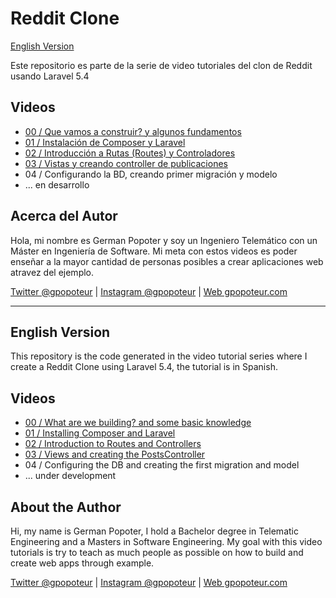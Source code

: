 # Reddit Clone

[English Version](#english-version)

Este repositorio es parte de la serie de video tutoriales del clon de Reddit usando Laravel 5.4

## Videos

- [00 / Que vamos a construir? y algunos fundamentos](https://www.youtube.com/watch?v=XrrbV5YO2PY)
- [01 / Instalación de Composer y Laravel](https://www.youtube.com/watch?v=LQdGfYYOlLk)
- [02 / Introducción a Rutas (Routes) y Controladores](https://www.youtube.com/watch?v=lPJEps_cz2M)
- [03 / Vistas y creando controller de publicaciones](https://www.youtube.com/watch?v=j361I__Z9Ew)
- 04 / Configurando la BD, creando primer migración y modelo
- ... en desarrollo

## Acerca del Autor

Hola, mi nombre es German Popoter y soy un Ingeniero Telemático con un Máster en Ingeniería de Software. Mi meta con estos videos es poder enseñar a la mayor cantidad de personas posibles a crear aplicaciones web atravez del ejemplo.

[Twitter @gpopoteur](https://twitter.com/gpopoteur) | [Instagram @gpopoteur](https://instagram.com/gpopoteur) | [Web gpopoteur.com](https://gpopoteur.com)

---

## English Version

This repository is the code generated in the video tutorial series where I create a Reddit Clone using Laravel 5.4, the tutorial is in Spanish.


## Videos

- [00 / What are we building? and some basic knowledge](https://www.youtube.com/watch?v=XrrbV5YO2PY)
- [01 / Installing Composer and Laravel](https://www.youtube.com/watch?v=LQdGfYYOlLk)
- [02 / Introduction to Routes and Controllers](https://www.youtube.com/watch?v=lPJEps_cz2M)
- [03 / Views and creating the PostsController](https://www.youtube.com/watch?v=j361I__Z9Ew)
- 04 / Configuring the DB and creating the first migration and model
- ... under development

## About the Author

Hi, my name is German Popoter, I hold a Bachelor degree in Telematic Engineering and a Masters in Software Engineering. My goal with this video tutorials is try to teach as much people as possible on how to build and create web apps through example.


[Twitter @gpopoteur](https://twitter.com/gpopoteur) | [Instagram @gpopoteur](https://instagram.com/gpopoteur) | [Web gpopoteur.com](https://gpopoteur.com)